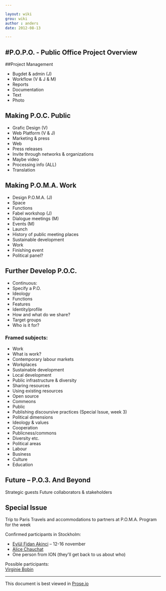 ```yaml
---

layout: wiki  
grou: wiki  
author : anders  
date: 2012-08-13  

---
```


#P.O.P.O. - Public Office Project Overview
-----

##Project Management

* Bugdet & admin (J)
* Workflow (V & J & M)
* Reports
* Documentation
* Text
* Photo

## Making P.O.C. Public

* Grafic Design (V)
* Web Platform (V & J)
* Marketing & press
* Web
* Press releases
* Invite through networks & organizations
* Maybe video
* Processing info (ALL)
* Translation

## Making P.O.M.A. Work

* Design P.O.M.A. (J)
* Space
* Functions
* Fabel workshop (J)
* Dialogue meetings (M)
* Events (M)
* Launch
* History of public meeting places
* Sustainable development
* Work
* Finishing event
* Political panel?

## Further Develop P.O.C.

* Continuous:
* Specify a P.O.
* Ideology
* Functions
* Features
* Identity/profile
* How and what do we share?
* Target groups
* Who is it for?

### Framed subjects:

* Work
* What is work?
* Contemporary labour markets
* Workplaces
* Sustainable development
* Local development
* Public infrastructure & diversity
* Sharing resources 
* Using existing resources
* Open source
* Commeons
* Public
* Publishing discoursive practices (Special Issue, week 3)
* Political dimensions
* Ideology & values
* Cooperation
* Publicness/commons
* Diversity etc.
* Political areas
* Labour
* Business
* Culture
* Education

## Future – P.O.3. And Beyond

Strategic guests
Future collaborators & stakeholders

## Special Issue
Trip to Paris 
Travels and accommodations to partners at P.O.M.A.
Program for the week

Confirmed participants in Stockholm:
* [Eylül Fidan Akinci](e.fakinci@gmail.com) – 12-16 november  
* [Alice Chauchat](alicechauchat@leslaboratoires.org)
* One person from ION (they'll get back to us about who)  

Possible participants:  
[Virginie Bobin](v.bobin@leslaboratoires.org)  

------
This document is best viewed in [Prose.io](http://prose.io/#dilettant/public-offices/blob/master/wiki/postit-session-draft.md)  
